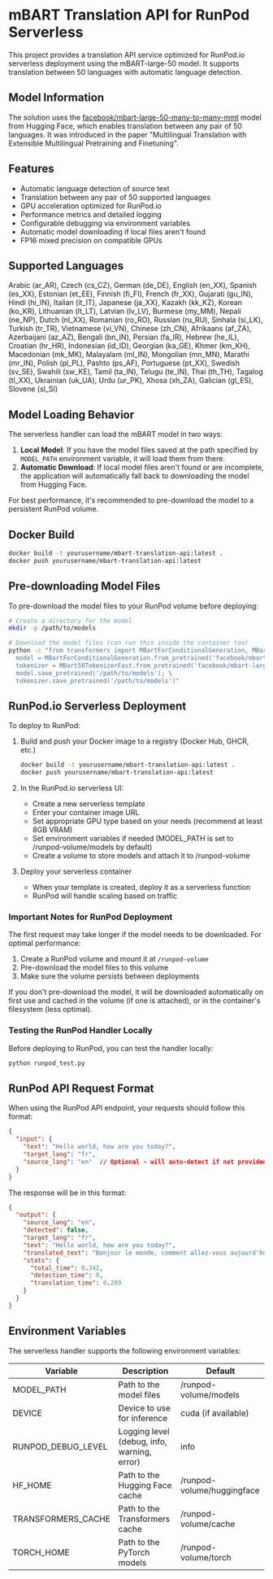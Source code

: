 # mBART Translation API for RunPod Serverless

This project provides a translation API service optimized for RunPod.io serverless deployment using the mBART-large-50 model. It supports translation between 50 languages with automatic language detection.

## Model Information

The solution uses the [facebook/mbart-large-50-many-to-many-mmt](https://huggingface.co/facebook/mbart-large-50-many-to-many-mmt) model from Hugging Face, which enables translation between any pair of 50 languages. It was introduced in the paper "Multilingual Translation with Extensible Multilingual Pretraining and Finetuning".

## Features

- Automatic language detection of source text
- Translation between any pair of 50 supported languages  
- GPU acceleration optimized for RunPod.io
- Performance metrics and detailed logging
- Configurable debugging via environment variables
- Automatic model downloading if local files aren't found
- FP16 mixed precision on compatible GPUs

## Supported Languages

Arabic (ar_AR), Czech (cs_CZ), German (de_DE), English (en_XX), Spanish (es_XX), Estonian (et_EE), Finnish (fi_FI), French (fr_XX), Gujarati (gu_IN), Hindi (hi_IN), Italian (it_IT), Japanese (ja_XX), Kazakh (kk_KZ), Korean (ko_KR), Lithuanian (lt_LT), Latvian (lv_LV), Burmese (my_MM), Nepali (ne_NP), Dutch (nl_XX), Romanian (ro_RO), Russian (ru_RU), Sinhala (si_LK), Turkish (tr_TR), Vietnamese (vi_VN), Chinese (zh_CN), Afrikaans (af_ZA), Azerbaijani (az_AZ), Bengali (bn_IN), Persian (fa_IR), Hebrew (he_IL), Croatian (hr_HR), Indonesian (id_ID), Georgian (ka_GE), Khmer (km_KH), Macedonian (mk_MK), Malayalam (ml_IN), Mongolian (mn_MN), Marathi (mr_IN), Polish (pl_PL), Pashto (ps_AF), Portuguese (pt_XX), Swedish (sv_SE), Swahili (sw_KE), Tamil (ta_IN), Telugu (te_IN), Thai (th_TH), Tagalog (tl_XX), Ukrainian (uk_UA), Urdu (ur_PK), Xhosa (xh_ZA), Galician (gl_ES), Slovene (sl_SI)

## Model Loading Behavior

The serverless handler can load the mBART model in two ways:

1. **Local Model**: If you have the model files saved at the path specified by `MODEL_PATH` environment variable, it will load them from there.
2. **Automatic Download**: If local model files aren't found or are incomplete, the application will automatically fall back to downloading the model from Hugging Face.

For best performance, it's recommended to pre-download the model to a persistent RunPod volume.

## Docker Build

```bash
docker build -t yourusername/mbart-translation-api:latest .
docker push yourusername/mbart-translation-api:latest
```

## Pre-downloading Model Files

To pre-download the model files to your RunPod volume before deploying:

```bash
# Create a directory for the model
mkdir -p /path/to/models

# Download the model files (can run this inside the container too)
python -c "from transformers import MBartForConditionalGeneration, MBart50TokenizerFast; \
  model = MBartForConditionalGeneration.from_pretrained('facebook/mbart-large-50-many-to-many-mmt'); \
  tokenizer = MBart50TokenizerFast.from_pretrained('facebook/mbart-large-50-many-to-many-mmt'); \
  model.save_pretrained('/path/to/models'); \
  tokenizer.save_pretrained('/path/to/models')"
```

## RunPod.io Serverless Deployment

To deploy to RunPod:

1. Build and push your Docker image to a registry (Docker Hub, GHCR, etc.)
   ```bash
   docker build -t yourusername/mbart-translation-api:latest .
   docker push yourusername/mbart-translation-api:latest
   ```

2. In the RunPod.io serverless UI:
   - Create a new serverless template
   - Enter your container image URL
   - Set appropriate GPU type based on your needs (recommend at least 8GB VRAM)
   - Set environment variables if needed (MODEL_PATH is set to /runpod-volume/models by default)
   - Create a volume to store models and attach it to /runpod-volume

3. Deploy your serverless container
   - When your template is created, deploy it as a serverless function
   - RunPod will handle scaling based on traffic

### Important Notes for RunPod Deployment

The first request may take longer if the model needs to be downloaded. For optimal performance:

1. Create a RunPod volume and mount it at `/runpod-volume`
2. Pre-download the model files to this volume
3. Make sure the volume persists between deployments

If you don't pre-download the model, it will be downloaded automatically on first use and cached in the volume (if one is attached), or in the container's filesystem (less optimal).

### Testing the RunPod Handler Locally

Before deploying to RunPod, you can test the handler locally:

```bash
python runpod_test.py
```

## RunPod API Request Format

When using the RunPod API endpoint, your requests should follow this format:

```json
{
  "input": {
    "text": "Hello world, how are you today?",
    "target_lang": "fr",
    "source_lang": "en"  // Optional - will auto-detect if not provided
  }
}
```

The response will be in this format:

```json
{
  "output": {
    "source_lang": "en",
    "detected": false,
    "target_lang": "fr",
    "text": "Hello world, how are you today?",
    "translated_text": "Bonjour le monde, comment allez-vous aujourd'hui?",
    "stats": {
      "total_time": 0.342,
      "detection_time": 0,
      "translation_time": 0.289
    }
  }
}
```

## Environment Variables

The serverless handler supports the following environment variables:

| Variable | Description | Default |
|----------|-------------|---------|
| MODEL_PATH | Path to the model files | /runpod-volume/models |
| DEVICE | Device to use for inference | cuda (if available) |
| RUNPOD_DEBUG_LEVEL | Logging level (debug, info, warning, error) | info |
| HF_HOME | Path to the Hugging Face cache | /runpod-volume/huggingface |
| TRANSFORMERS_CACHE | Path to the Transformers cache | /runpod-volume/cache |
| TORCH_HOME | Path to the PyTorch models | /runpod-volume/torch |